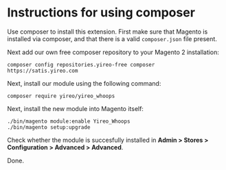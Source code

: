 # Instructions for using composer

Use composer to install this extension. First make sure that Magento is installed
via composer, and that there is a valid `composer.json` file present.

Next add our own free composer repository to your Magento 2 installation:

    composer config repositories.yireo-free composer https://satis.yireo.com

Next, install our module using the following command:

    composer require yireo/yireo_whoops

Next, install the new module into Magento itself:

    ./bin/magento module:enable Yireo_Whoops
    ./bin/magento setup:upgrade

Check whether the module is succesfully installed in **Admin > Stores >
Configuration > Advanced > Advanced**.

Done.

